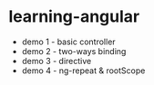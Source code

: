 # learning-angular

- demo 1 - basic controller
- demo 2 - two-ways binding
- demo 3 - directive
- demo 4 - ng-repeat & rootScope
  